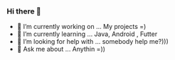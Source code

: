 ### Hi there 👋

- 🔭 I’m currently working on ... My projects =)
- 🌱 I’m currently learning ... Java, Android , Futter
- 🤔 I’m looking for help with ... somebody help me?)))
- 💬 Ask me about ... Anythin =))


